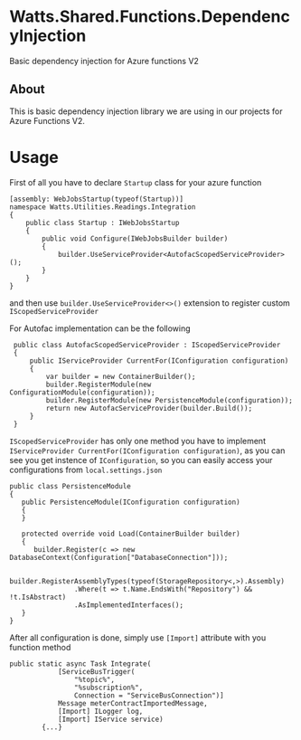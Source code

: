 # Watts.Shared.Functions.DependencyInjection
Basic dependency injection for Azure functions V2

## About
This is basic dependency injection library we are using in our projects for Azure Functions V2.

# Usage
First of all you have to declare ```Startup``` class for your azure function

```
[assembly: WebJobsStartup(typeof(Startup))]
namespace Watts.Utilities.Readings.Integration
{
    public class Startup : IWebJobsStartup
    {
        public void Configure(IWebJobsBuilder builder)
        {
            builder.UseServiceProvider<AutofacScopedServiceProvider>();
        }
    }
}
```

and then use ```builder.UseServiceProvider<>()``` extension to register custom ```IScopedServiceProvider```

For Autofac implementation can be the following

```
 public class AutofacScopedServiceProvider : IScopedServiceProvider
 {
     public IServiceProvider CurrentFor(IConfiguration configuration)
     {
         var builder = new ContainerBuilder();
         builder.RegisterModule(new ConfigurationModule(configuration));
         builder.RegisterModule(new PersistenceModule(configuration));
         return new AutofacServiceProvider(builder.Build());
     }
 }
```

```IScopedServiceProvider``` has only one method you have to implement ```IServiceProvider CurrentFor(IConfiguration configuration)```, as you can see you get instence of ```IConfiguration```, so you can easily access your configurations from ```local.settings.json```

```
public class PersistenceModule
{
   public PersistenceModule(IConfiguration configuration)
   {
   }

   protected override void Load(ContainerBuilder builder)
   {
      builder.Register(c => new DatabaseContext(Configuration["DatabaseConnection"]));

      builder.RegisterAssemblyTypes(typeof(StorageRepository<,>).Assembly)
		        .Where(t => t.Name.EndsWith("Repository") && !t.IsAbstract)
		        .AsImplementedInterfaces();
   }
}
```

After all configuration is done, simply use ```[Import]``` attribute with you function method

```
public static async Task Integrate(
            [ServiceBusTrigger(
                "%topic%",
                "%subscription%",
                Connection = "ServiceBusConnection")]
            Message meterContractImportedMessage,
            [Import] ILogger log,
            [Import] IService service)
        {...}
```


